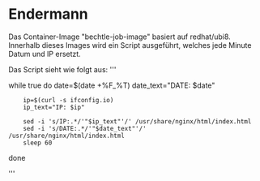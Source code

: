 # Endermann
Das Container-Image "bechtle-job-image" basiert auf redhat/ubi8. 
Innerhalb dieses Images wird ein Script ausgeführt, welches jede Minute Datum und IP ersetzt.

Das Script sieht wie folgt aus:
'''

while true
do
        date=$(date +%F_%T)
        date_text="DATE: $date"


        ip=$(curl -s ifconfig.io)
        ip_text="IP: $ip"

        sed -i 's/IP:.*/'"$ip_text"'/' /usr/share/nginx/html/index.html
        sed -i 's/DATE:.*/'"$date_text"'/' /usr/share/nginx/html/index.html
        sleep 60
done

'''
